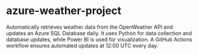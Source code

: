 # azure-weather-project
Automatically retrieves weather data from the OpenWeather API and updates an Azure SQL Database daily. It uses Python for data collection and database updates, while Power BI is used for visualization. A GitHub Actions workflow ensures automated updates at 12:00 UTC every day.
